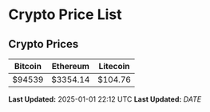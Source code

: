 # Crypto Price List

## Crypto Prices
| Bitcoin | Ethereum | Litecoin |
| ------- | -------- | -------- |
| $94539 | $3354.14 | $104.76 |
**Last Updated:** 2025-01-01 22:12 UTC
**Last Updated:** $DATE$
